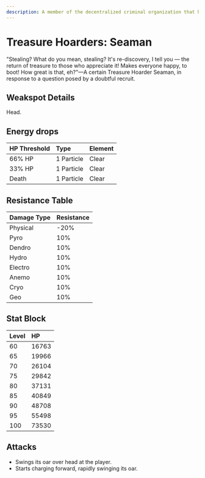 ```yaml
---
description: A member of the decentralized criminal organization that has footprints all over the continent and even deep within unknown domains.
---
```


# Treasure Hoarders: Seaman

"Stealing? What do you mean, stealing? It's re-discovery, I tell you — the return of treasure to those who appreciate it! Makes everyone happy, to boot! How great is that, eh?"—A certain Treasure Hoarder Seaman, in response to a question posed by a doubtful recruit.

## Weakspot Details

Head.

## Energy drops

| HP Threshold | Type       | Element |
| :----------- | :--------- | :------ |
| 66% HP       | 1 Particle | Clear  |
| 33% HP       | 1 Particle | Clear  |
| Death        | 1 Particle | Clear  |

## Resistance Table

| Damage Type | Resistance |
| :---------- | :--------- |
| Physical    | -20%       |
| Pyro        | 10%        |
| Dendro      | 10%        |
| Hydro       | 10%        |
| Electro     | 10%        |
| Anemo       | 10%        |
| Cryo        | 10%        |
| Geo         | 10%        |

## Stat Block

| Level | HP    |
| :---- | :---- |
| 60    | 16763 |
| 65    | 19966 |
| 70    | 26104 |
| 75    | 29842 |
| 80    | 37131 |
| 85    | 40849 |
| 90    | 48708 |
| 95    | 55498 |
| 100   | 73530 |

## Attacks

* Swings its oar over head at the player.
* Starts charging forward, rapidly swinging its oar.

